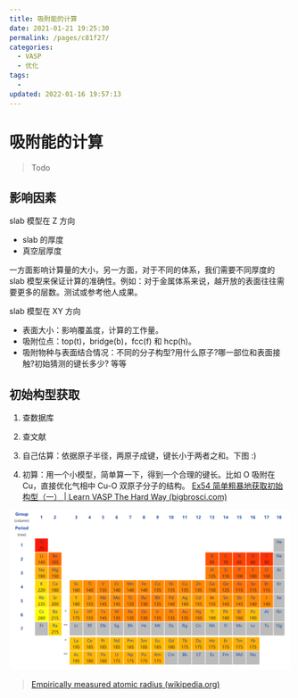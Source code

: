 ```yaml
---
title: 吸附能的计算
date: 2021-01-21 19:25:30
permalink: /pages/c81f27/
categories:
  - VASP
  - 优化
tags:
  -
updated: 2022-01-16 19:57:13
---
```


# 吸附能的计算

> Todo

## 影响因素

slab 模型在 Z 方向

- slab 的厚度
- 真空层厚度

一方面影响计算量的大小，另一方面，对于不同的体系，我们需要不同厚度的 slab 模型来保证计算的准确性。例如：对于金属体系来说，越开放的表面往往需要更多的层数。测试或参考他人成果。

slab 模型在 XY 方向

- 表面大小：影响覆盖度，计算的工作量。
- 吸附位点：top(t)，bridge(b)，fcc(f) 和 hcp(h)。
- 吸附物种与表面结合情况：不同的分子构型?用什么原子?哪一部位和表面接触?初始猜测的键长多少? 等等

## 初始构型获取

1. 查数据库

2. 查文献

3. 自己估算：依据原子半径，两原子成键，键长小于两者之和。下图 :)

4. 初算：用一个小模型，简单算一下，得到一个合理的键长。比如 O 吸附在 Cu，直接优化气相中 Cu-O 双原子分子的结构。 [Ex54 简单粗暴地获取初始构型（一） | Learn VASP The Hard Way (bigbrosci.com)](https://www.bigbrosci.com/2018/10/01/ex54/)

![image-20210223101158708](./assets/image-20210223101158708.png)

> [Empirically measured atomic radius (wikipedia.org)](https://en.wikipedia.org/wiki/Atomic_radius#Empirically_measured_atomic_radius)
